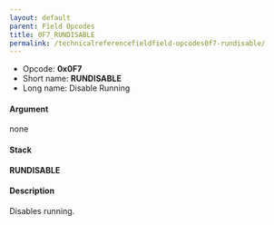 ```yaml
---
layout: default
parent: Field Opcodes
title: 0F7_RUNDISABLE
permalink: /technicalreferencefieldfield-opcodes0f7-rundisable/
---
```


-   Opcode: **0x0F7**
-   Short name: **RUNDISABLE**
-   Long name: Disable Running

#### Argument

none

#### Stack

  
**RUNDISABLE**

#### Description

Disables running.
